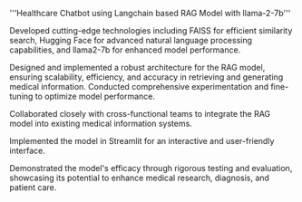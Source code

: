  '''Healthcare Chatbot using Langchain based RAG Model with llama-2-7b'''
  
 Developed cutting-edge technologies including FAISS for efficient similarity search, Hugging Face for
 advanced natural language processing capabilities, and llama2-7b for enhanced model performance.
 
 Designed and implemented a robust architecture for the RAG model, ensuring scalability, efficiency, and
 accuracy in retrieving and generating medical information. Conducted comprehensive experimentation and
 fine-tuning to optimize model performance.
 
 Collaborated closely with cross-functional teams to integrate the RAG model into existing medical information
 systems.
 
 Implemented the model in Streamlit for an interactive and user-friendly interface.
 
 Demonstrated the model's efficacy through rigorous testing and evaluation, showcasing its potential to
 enhance medical research, diagnosis, and patient care.
